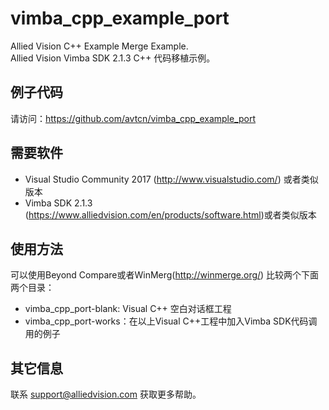 # vimba_cpp_example_port
Allied Vision C++ Example Merge Example.  
Allied Vision Vimba SDK 2.1.3 C++ 代码移植示例。

## 例子代码
请访问：https://github.com/avtcn/vimba_cpp_example_port 

## 需要软件
* Visual Studio Community 2017 (http://www.visualstudio.com/) 或者类似版本
* Vimba SDK 2.1.3 (https://www.alliedvision.com/en/products/software.html)或者类似版本

## 使用方法
可以使用Beyond Compare或者WinMerg(http://winmerge.org/) 比较两个下面两个目录：
* vimba_cpp_port-blank: Visual C++ 空白对话框工程
* vimba_cpp_port-works：在以上Visual C++工程中加入Vimba SDK代码调用的例子

## 其它信息
联系 support@alliedvision.com 获取更多帮助。
